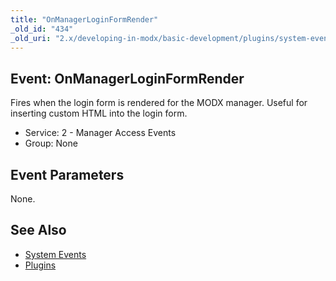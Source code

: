 ```yaml
---
title: "OnManagerLoginFormRender"
_old_id: "434"
_old_uri: "2.x/developing-in-modx/basic-development/plugins/system-events/onmanagerloginformrender"
---
```


## Event: OnManagerLoginFormRender

Fires when the login form is rendered for the MODX manager. Useful for inserting custom HTML into the login form.

- Service: 2 - Manager Access Events
- Group: None

## Event Parameters

None.

## See Also

- [System Events](extending-modx/plugins/system-events "System Events")
- [Plugins](extending-modx/plugins "Plugins")
